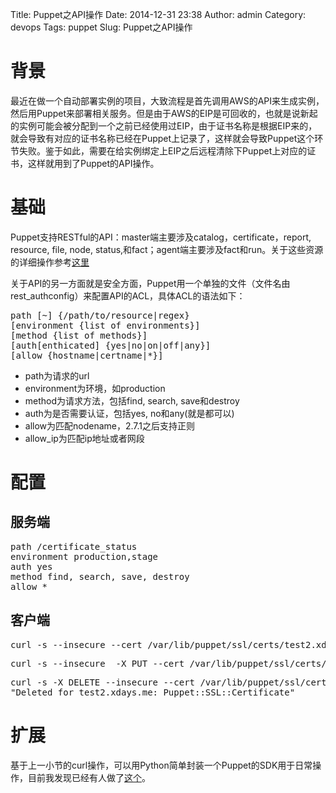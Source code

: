 Title: Puppet之API操作
Date: 2014-12-31 23:38
Author: admin
Category: devops
Tags: puppet
Slug: Puppet之API操作
 
# 背景
最近在做一个自动部署实例的项目，大致流程是首先调用AWS的API来生成实例，然后用Puppet来部署相关服务。但是由于AWS的EIP是可回收的，也就是说新起的实例可能会被分配到一个之前已经使用过EIP，由于证书名称是根据EIP来的，就会导致有对应的证书名称已经在Puppet上记录了，这样就会导致Puppet这个环节失败。鉴于如此，需要在给实例绑定上EIP之后远程清除下Puppet上对应的证书，这样就用到了Puppet的API操作。

# 基础
Puppet支持RESTful的API：master端主要涉及catalog，certificate，report, resource, file, node, status,和fact；agent端主要涉及fact和run。关于这些资源的详细操作参考[这里](https://docs.puppetlabs.com/guides/rest_api.html)

关于API的另一方面就是安全方面，Puppet用一个单独的文件（文件名由rest_authconfig）来配置API的ACL，具体ACL的语法如下：

<pre>
path [~] {/path/to/resource|regex}
[environment {list of environments}]
[method {list of methods}]
[auth[enthicated] {yes|no|on|off|any}]
[allow {hostname|certname|*}]
</pre>

* path为请求的url
* environment为环境，如production
* method为请求方法，包括find, search, save和destroy
* auth为是否需要认证，包括yes, no和any(就是都可以)
* allow为匹配nodename，2.7.1之后支持正则
* allow_ip为匹配ip地址或者网段

# 配置
## 服务端
<pre>
path /certificate_status
environment production,stage
auth yes
method find, search, save, destroy
allow *
</pre>

## 客户端
<pre>
curl -s --insecure --cert /var/lib/puppet/ssl/certs/test2.xdays.me.pem --key /var/lib/puppet/ssl/private_keys/test2.xdays.me.pem --cacert /var/lib/puppet/ssl/certs/ca.pem -H "Accept: pson" https://puppet.xdays.me:8140/stage/certificate_statuses/no_key | python -m json.tool
</pre>

<pre>
curl -s --insecure  -X PUT --cert /var/lib/puppet/ssl/certs/test2.xdays.me.pem --key /var/lib/puppet/ssl/private_keys/test2.xdays.me.pem --cacert /var/lib/puppet/ssl/certs/ca.pem -H "Content-Type: text/pson" --data '{"desired_state":"signed"}' https://puppet.xdays.me:8140/stage/certificate_status/test2.xdays.me
</pre>

<pre>
curl -s -X DELETE --insecure --cert /var/lib/puppet/ssl/certs/test2.xdays.me.pem --key /var/lib/puppet/ssl/private_keys/test2.xdays.me.pem --cacert /var/lib/puppet/ssl/certs/ca.pem -H "Accept: pson" https://puppet.xdays.me:8140/stage/certificate_status/test2.xdays.me
"Deleted for test2.xdays.me: Puppet::SSL::Certificate"
</pre>

# 扩展
基于上一小节的curl操作，可以用Python简单封装一个Puppet的SDK用于日常操作，目前我发现已经有人做了[这个](https://github.com/daradib/pypuppet)。
 
